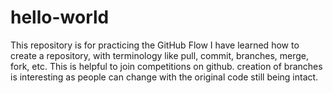 # hello-world
This repository is for practicing the GitHub Flow
I have learned how to create a repository, with terminology like pull, commit, branches, merge, fork, etc. 
This is helpful to join competitions on github.
creation of branches is interesting as people can change with the original code still being intact.
